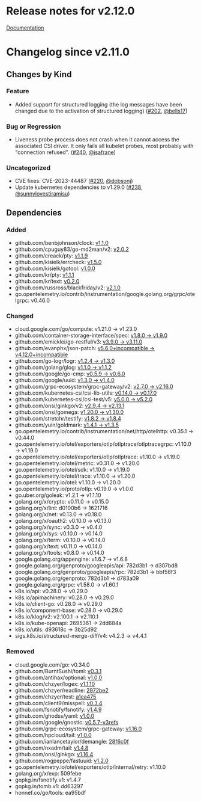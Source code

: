 # Release notes for v2.12.0

[Documentation](https://kubernetes-csi.github.io/docs/)

# Changelog since v2.11.0


## Changes by Kind

### Feature

- Added support for structured logging (the log messages have been changed due to the activation of structured logging) ([#202](https://github.com/kubernetes-csi/livenessprobe/pull/202), [@bells17](https://github.com/bells17))

### Bug or Regression

- Liveness probe process does not crash when it cannot access the associated CSI driver. It only fails all kubelet probes, most probably with "connection refused". ([#240](https://github.com/kubernetes-csi/livenessprobe/pull/240), [@jsafrane](https://github.com/jsafrane))

### Uncategorized

- CVE fixes: CVE-2023-44487 ([#220](https://github.com/kubernetes-csi/livenessprobe/pull/220), [@dobsonj](https://github.com/dobsonj))
- Update kubernetes dependencies to v1.29.0 ([#238](https://github.com/kubernetes-csi/livenessprobe/pull/238), [@sunnylovestiramisu](https://github.com/sunnylovestiramisu))

## Dependencies

### Added
- github.com/benbjohnson/clock: [v1.1.0](https://github.com/benbjohnson/clock/tree/v1.1.0)
- github.com/cpuguy83/go-md2man/v2: [v2.0.2](https://github.com/cpuguy83/go-md2man/v2/tree/v2.0.2)
- github.com/creack/pty: [v1.1.9](https://github.com/creack/pty/tree/v1.1.9)
- github.com/kisielk/errcheck: [v1.5.0](https://github.com/kisielk/errcheck/tree/v1.5.0)
- github.com/kisielk/gotool: [v1.0.0](https://github.com/kisielk/gotool/tree/v1.0.0)
- github.com/kr/pty: [v1.1.1](https://github.com/kr/pty/tree/v1.1.1)
- github.com/kr/text: [v0.2.0](https://github.com/kr/text/tree/v0.2.0)
- github.com/russross/blackfriday/v2: [v2.1.0](https://github.com/russross/blackfriday/v2/tree/v2.1.0)
- go.opentelemetry.io/contrib/instrumentation/google.golang.org/grpc/otelgrpc: v0.46.0

### Changed
- cloud.google.com/go/compute: v1.21.0 → v1.23.0
- github.com/container-storage-interface/spec: [v1.8.0 → v1.9.0](https://github.com/container-storage-interface/spec/compare/v1.8.0...v1.9.0)
- github.com/emicklei/go-restful/v3: [v3.9.0 → v3.11.0](https://github.com/emicklei/go-restful/v3/compare/v3.9.0...v3.11.0)
- github.com/evanphx/json-patch: [v5.6.0+incompatible → v4.12.0+incompatible](https://github.com/evanphx/json-patch/compare/v5.6.0...v4.12.0)
- github.com/go-logr/logr: [v1.2.4 → v1.3.0](https://github.com/go-logr/logr/compare/v1.2.4...v1.3.0)
- github.com/golang/glog: [v1.1.0 → v1.1.2](https://github.com/golang/glog/compare/v1.1.0...v1.1.2)
- github.com/google/go-cmp: [v0.5.9 → v0.6.0](https://github.com/google/go-cmp/compare/v0.5.9...v0.6.0)
- github.com/google/uuid: [v1.3.0 → v1.4.0](https://github.com/google/uuid/compare/v1.3.0...v1.4.0)
- github.com/grpc-ecosystem/grpc-gateway/v2: [v2.7.0 → v2.16.0](https://github.com/grpc-ecosystem/grpc-gateway/v2/compare/v2.7.0...v2.16.0)
- github.com/kubernetes-csi/csi-lib-utils: [v0.14.0 → v0.17.0](https://github.com/kubernetes-csi/csi-lib-utils/compare/v0.14.0...v0.17.0)
- github.com/kubernetes-csi/csi-test/v5: [v5.0.0 → v5.2.0](https://github.com/kubernetes-csi/csi-test/v5/compare/v5.0.0...v5.2.0)
- github.com/onsi/ginkgo/v2: [v2.9.4 → v2.13.1](https://github.com/onsi/ginkgo/v2/compare/v2.9.4...v2.13.1)
- github.com/onsi/gomega: [v1.20.0 → v1.30.0](https://github.com/onsi/gomega/compare/v1.20.0...v1.30.0)
- github.com/stretchr/testify: [v1.8.2 → v1.8.4](https://github.com/stretchr/testify/compare/v1.8.2...v1.8.4)
- github.com/yuin/goldmark: [v1.4.1 → v1.3.5](https://github.com/yuin/goldmark/compare/v1.4.1...v1.3.5)
- go.opentelemetry.io/contrib/instrumentation/net/http/otelhttp: v0.35.1 → v0.44.0
- go.opentelemetry.io/otel/exporters/otlp/otlptrace/otlptracegrpc: v1.10.0 → v1.19.0
- go.opentelemetry.io/otel/exporters/otlp/otlptrace: v1.10.0 → v1.19.0
- go.opentelemetry.io/otel/metric: v0.31.0 → v1.20.0
- go.opentelemetry.io/otel/sdk: v1.10.0 → v1.19.0
- go.opentelemetry.io/otel/trace: v1.10.0 → v1.20.0
- go.opentelemetry.io/otel: v1.10.0 → v1.20.0
- go.opentelemetry.io/proto/otlp: v0.19.0 → v1.0.0
- go.uber.org/goleak: v1.2.1 → v1.1.10
- golang.org/x/crypto: v0.11.0 → v0.15.0
- golang.org/x/lint: d0100b6 → 1621716
- golang.org/x/net: v0.13.0 → v0.18.0
- golang.org/x/oauth2: v0.10.0 → v0.13.0
- golang.org/x/sync: v0.3.0 → v0.4.0
- golang.org/x/sys: v0.10.0 → v0.14.0
- golang.org/x/term: v0.10.0 → v0.14.0
- golang.org/x/text: v0.11.0 → v0.14.0
- golang.org/x/tools: v0.8.0 → v0.14.0
- google.golang.org/appengine: v1.6.7 → v1.6.8
- google.golang.org/genproto/googleapis/api: 782d3b1 → d307bd8
- google.golang.org/genproto/googleapis/rpc: 782d3b1 → bbf56f3
- google.golang.org/genproto: 782d3b1 → d783a09
- google.golang.org/grpc: v1.58.0 → v1.60.1
- k8s.io/api: v0.28.0 → v0.29.0
- k8s.io/apimachinery: v0.28.0 → v0.29.0
- k8s.io/client-go: v0.28.0 → v0.29.0
- k8s.io/component-base: v0.28.0 → v0.29.0
- k8s.io/klog/v2: v2.100.1 → v2.110.1
- k8s.io/kube-openapi: 2695361 → 2dd684a
- k8s.io/utils: d93618c → 3b25d92
- sigs.k8s.io/structured-merge-diff/v4: v4.2.3 → v4.4.1

### Removed
- cloud.google.com/go: v0.34.0
- github.com/BurntSushi/toml: [v0.3.1](https://github.com/BurntSushi/toml/tree/v0.3.1)
- github.com/antihax/optional: [v1.0.0](https://github.com/antihax/optional/tree/v1.0.0)
- github.com/chzyer/logex: [v1.1.10](https://github.com/chzyer/logex/tree/v1.1.10)
- github.com/chzyer/readline: [2972be2](https://github.com/chzyer/readline/tree/2972be2)
- github.com/chzyer/test: [a1ea475](https://github.com/chzyer/test/tree/a1ea475)
- github.com/client9/misspell: [v0.3.4](https://github.com/client9/misspell/tree/v0.3.4)
- github.com/fsnotify/fsnotify: [v1.4.9](https://github.com/fsnotify/fsnotify/tree/v1.4.9)
- github.com/ghodss/yaml: [v1.0.0](https://github.com/ghodss/yaml/tree/v1.0.0)
- github.com/google/gnostic: [v0.5.7-v3refs](https://github.com/google/gnostic/tree/v0.5.7-v3refs)
- github.com/grpc-ecosystem/grpc-gateway: [v1.16.0](https://github.com/grpc-ecosystem/grpc-gateway/tree/v1.16.0)
- github.com/hpcloud/tail: [v1.0.0](https://github.com/hpcloud/tail/tree/v1.0.0)
- github.com/ianlancetaylor/demangle: [28f6c0f](https://github.com/ianlancetaylor/demangle/tree/28f6c0f)
- github.com/nxadm/tail: [v1.4.8](https://github.com/nxadm/tail/tree/v1.4.8)
- github.com/onsi/ginkgo: [v1.16.4](https://github.com/onsi/ginkgo/tree/v1.16.4)
- github.com/rogpeppe/fastuuid: [v1.2.0](https://github.com/rogpeppe/fastuuid/tree/v1.2.0)
- go.opentelemetry.io/otel/exporters/otlp/internal/retry: v1.10.0
- golang.org/x/exp: 509febe
- gopkg.in/fsnotify.v1: v1.4.7
- gopkg.in/tomb.v1: dd63297
- honnef.co/go/tools: ea95bdf
